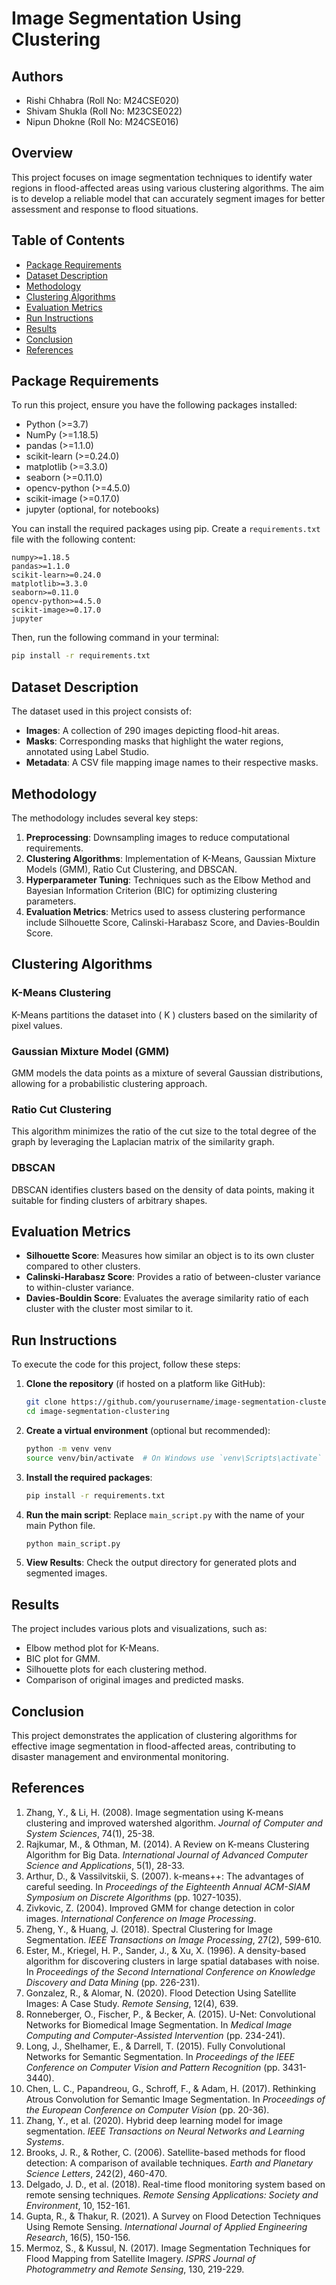 
# Image Segmentation Using Clustering

## Authors
- Rishi Chhabra (Roll No: M24CSE020)
- Shivam Shukla (Roll No: M23CSE022)
- Nipun Dhokne (Roll No: M24CSE016)

## Overview
This project focuses on image segmentation techniques to identify water regions in flood-affected areas using various clustering algorithms. The aim is to develop a reliable model that can accurately segment images for better assessment and response to flood situations.

## Table of Contents
- [Package Requirements](#package-requirements)
- [Dataset Description](#dataset-description)
- [Methodology](#methodology)
- [Clustering Algorithms](#clustering-algorithms)
- [Evaluation Metrics](#evaluation-metrics)
- [Run Instructions](#run-instructions)
- [Results](#results)
- [Conclusion](#conclusion)
- [References](#references)

## Package Requirements
To run this project, ensure you have the following packages installed:

- Python (>=3.7)
- NumPy (>=1.18.5)
- pandas (>=1.1.0)
- scikit-learn (>=0.24.0)
- matplotlib (>=3.3.0)
- seaborn (>=0.11.0)
- opencv-python (>=4.5.0)
- scikit-image (>=0.17.0)
- jupyter (optional, for notebooks)

You can install the required packages using pip. Create a `requirements.txt` file with the following content:

```
numpy>=1.18.5
pandas>=1.1.0
scikit-learn>=0.24.0
matplotlib>=3.3.0
seaborn>=0.11.0
opencv-python>=4.5.0
scikit-image>=0.17.0
jupyter
```

Then, run the following command in your terminal:

```bash
pip install -r requirements.txt
```

## Dataset Description
The dataset used in this project consists of:
- **Images**: A collection of 290 images depicting flood-hit areas.
- **Masks**: Corresponding masks that highlight the water regions, annotated using Label Studio.
- **Metadata**: A CSV file mapping image names to their respective masks.

## Methodology
The methodology includes several key steps:
1. **Preprocessing**: Downsampling images to reduce computational requirements.
2. **Clustering Algorithms**: Implementation of K-Means, Gaussian Mixture Models (GMM), Ratio Cut Clustering, and DBSCAN.
3. **Hyperparameter Tuning**: Techniques such as the Elbow Method and Bayesian Information Criterion (BIC) for optimizing clustering parameters.
4. **Evaluation Metrics**: Metrics used to assess clustering performance include Silhouette Score, Calinski-Harabasz Score, and Davies-Bouldin Score.

## Clustering Algorithms
### K-Means Clustering
K-Means partitions the dataset into \( K \) clusters based on the similarity of pixel values.

### Gaussian Mixture Model (GMM)
GMM models the data points as a mixture of several Gaussian distributions, allowing for a probabilistic clustering approach.

### Ratio Cut Clustering
This algorithm minimizes the ratio of the cut size to the total degree of the graph by leveraging the Laplacian matrix of the similarity graph.

### DBSCAN
DBSCAN identifies clusters based on the density of data points, making it suitable for finding clusters of arbitrary shapes.

## Evaluation Metrics
- **Silhouette Score**: Measures how similar an object is to its own cluster compared to other clusters.
- **Calinski-Harabasz Score**: Provides a ratio of between-cluster variance to within-cluster variance.
- **Davies-Bouldin Score**: Evaluates the average similarity ratio of each cluster with the cluster most similar to it.

## Run Instructions
To execute the code for this project, follow these steps:

1. **Clone the repository** (if hosted on a platform like GitHub):
   ```bash
   git clone https://github.com/yourusername/image-segmentation-clustering.git
   cd image-segmentation-clustering
   ```

2. **Create a virtual environment** (optional but recommended):
   ```bash
   python -m venv venv
   source venv/bin/activate  # On Windows use `venv\Scripts\activate`
   ```

3. **Install the required packages**:
   ```bash
   pip install -r requirements.txt
   ```

4. **Run the main script**:
   Replace `main_script.py` with the name of your main Python file.
   ```bash
   python main_script.py
   ```

5. **View Results**: Check the output directory for generated plots and segmented images.

## Results
The project includes various plots and visualizations, such as:
- Elbow method plot for K-Means.
- BIC plot for GMM.
- Silhouette plots for each clustering method.
- Comparison of original images and predicted masks.

## Conclusion
This project demonstrates the application of clustering algorithms for effective image segmentation in flood-affected areas, contributing to disaster management and environmental monitoring.

## References
1. Zhang, Y., & Li, H. (2008). Image segmentation using K-means clustering and improved watershed algorithm. *Journal of Computer and System Sciences*, 74(1), 25-38.
2. Rajkumar, M., & Othman, M. (2014). A Review on K-means Clustering Algorithm for Big Data. *International Journal of Advanced Computer Science and Applications*, 5(1), 28-33.
3. Arthur, D., & Vassilvitskii, S. (2007). k-means++: The advantages of careful seeding. In *Proceedings of the Eighteenth Annual ACM-SIAM Symposium on Discrete Algorithms* (pp. 1027-1035).
4. Zivkovic, Z. (2004). Improved GMM for change detection in color images. *International Conference on Image Processing*.
5. Zheng, Y., & Huang, J. (2018). Spectral Clustering for Image Segmentation. *IEEE Transactions on Image Processing*, 27(2), 599-610.
6. Ester, M., Kriegel, H. P., Sander, J., & Xu, X. (1996). A density-based algorithm for discovering clusters in large spatial databases with noise. In *Proceedings of the Second International Conference on Knowledge Discovery and Data Mining* (pp. 226-231).
7. Gonzalez, R., & Alomar, N. (2020). Flood Detection Using Satellite Images: A Case Study. *Remote Sensing*, 12(4), 639.
8. Ronneberger, O., Fischer, P., & Becker, A. (2015). U-Net: Convolutional Networks for Biomedical Image Segmentation. In *Medical Image Computing and Computer-Assisted Intervention* (pp. 234-241).
9. Long, J., Shelhamer, E., & Darrell, T. (2015). Fully Convolutional Networks for Semantic Segmentation. In *Proceedings of the IEEE Conference on Computer Vision and Pattern Recognition* (pp. 3431-3440).
10. Chen, L. C., Papandreou, G., Schroff, F., & Adam, H. (2017). Rethinking Atrous Convolution for Semantic Image Segmentation. In *Proceedings of the European Conference on Computer Vision* (pp. 20-36).
11. Zhang, Y., et al. (2020). Hybrid deep learning model for image segmentation. *IEEE Transactions on Neural Networks and Learning Systems*.
12. Brooks, J. R., & Rother, C. (2006). Satellite-based methods for flood detection: A comparison of available techniques. *Earth and Planetary Science Letters*, 242(2), 460-470.
13. Delgado, J. D., et al. (2018). Real-time flood monitoring system based on remote sensing techniques. *Remote Sensing Applications: Society and Environment*, 10, 152-161.
14. Gupta, R., & Thakur, R. (2021). A Survey on Flood Detection Techniques Using Remote Sensing. *International Journal of Applied Engineering Research*, 16(5), 150-156.
15. Mermoz, S., & Kussul, N. (2017). Image Segmentation Techniques for Flood Mapping from Satellite Imagery. *ISPRS Journal of Photogrammetry and Remote Sensing*, 130, 219-229.
